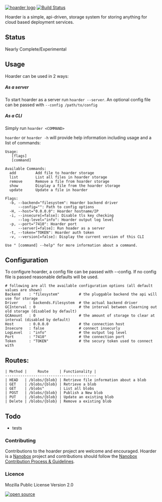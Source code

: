 [![hoarder logo](http://nano-assets.gopagoda.io/readme-headers/hoarder.png)](http://nanobox.io/open-source#hoarder)
[![Build Status](https://travis-ci.org/nanopack/hoarder.svg)](https://travis-ci.org/nanopack/hoarder)

Hoarder is a simple, api-driven, storage system for storing anything for cloud
based deployment services.

## Status

Nearly Complete/Experimental

## Usage

Hoarder can be used in 2 ways:

##### As a server
To start hoarder as a server run `hoarder --server`. An optional config file can
be passed with `--config /path/to/config`

##### As a CLI
Simply run `hoarder <COMMAND>`

`hoarder` or `hoarder -h` will provide help information including usage and a
list of commands:

```
Usage:
   [flags]
   [command]

Available Commands:
  add         Add file to hoarder storage
  list        List all files in hoarder storage
  remove      Remove a file from hoarder storage
  show        Display a file from the hoarder storage
  update      Update a file in hoarder

Flags:
  -b, --backend="filesystem": Hoarder backend driver
      --config="": Path to config options
  -H, --host="0.0.0.0": Hoarder hostname/IP
  -i, --insecure[=false]: Disable tls key checking
      --log-level="info": Hoarder output log level
  -p, --port="7410": Hoarder port
      --server[=false]: Run hoader as a server
  -t, --token="TOKEN": Hoarder auth token
  -v, --version[=false]: Display the current version of this CLI

Use " [command] --help" for more information about a command.
```

## Configuration

To configure hoarder, a config file can be passed with --config. If no config file
is passed reasonable defaults will be used.

```
# following are all the available configuration options (all default values are shown)
Backend    : "filesystem"         # the pluggable backend the api will use for storage
Driver     : backends.Filesystem  # the actual backend driver
GCInterval : 0                    # the interval between clearning out old storage (disabled by default)
GCAmount   : 0                    # the amount of storage to clear at interval (disabled by default)
Host       : 0.0.0.0              # the connection host
Insecure   : false                # connect insecurly
LogLevel   : "info"               # the output log level
Port       : "7410"               # the connection port
Token      : "TOKEN"              # the secury token used to connect with
```

## Routes:

```
| Method |     Route     | Functionality |
------------------------------------------
| HEAD   | /blobs/{blob} | Retrieve file information about a blob
| GET    | /blobs/{blob} | Retrieve a blob
| GET    | /blobs"       | List all blobs
| POST   | /blobs/{blob} | Publish a New blob
| PUT    | /blobs/{blob} | Update an existing blob
| Delete | /blobs/{blob} | Remove a existing blob
```

## Todo

- tests

### Contributing

Contributions to the hoarder project are welcome and encouraged. Hoarder is a [Nanobox](https://nanobox.io) project and contributions should follow the [Nanobox Contribution Process & Guidelines](https://docs.nanobox.io/contributing/).

### Licence

Mozilla Public License Version 2.0

[![open source](http://nano-assets.gopagoda.io/open-src/nanobox-open-src.png)](http://nanobox.io/open-source)
